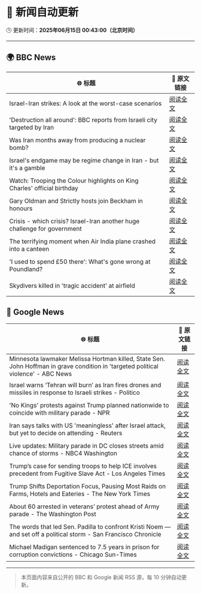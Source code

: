 # 🧠 新闻自动更新

🕒 更新时间：**2025年06月15日 00:43:00（北京时间）**

---

## 🌍 BBC News

| 🌐 标题 | 🔗 原文链接 |
|--------|-------------|
| Israel-Iran strikes: A look at the worst-case scenarios | [阅读全文](https://www.bbc.com/news/articles/c74n23y1x48o) |
| 'Destruction all around': BBC reports from Israeli city targeted by Iran | [阅读全文](https://www.bbc.com/news/videos/cvg92jnylzxo) |
| Was Iran months away from producing a nuclear bomb? | [阅读全文](https://www.bbc.com/news/articles/cn840275p5yo) |
| Israel's endgame may be regime change in Iran - but it's a gamble | [阅读全文](https://www.bbc.com/news/articles/c79e233j2gro) |
| Watch: Trooping the Colour highlights on King Charles' official birthday | [阅读全文](https://www.bbc.com/news/videos/c3rpgej0jw4o) |
| Gary Oldman and Strictly hosts join Beckham in honours | [阅读全文](https://www.bbc.com/news/articles/cly30wpz01po) |
| Crisis - which crisis? Israel-Iran another huge challenge for government | [阅读全文](https://www.bbc.com/news/articles/c5yxn52dz5ro) |
| The terrifying moment when Air India plane crashed into a canteen | [阅读全文](https://www.bbc.com/news/articles/cz0dkrz1kneo) |
| 'I used to spend £50 there': What's gone wrong at Poundland? | [阅读全文](https://www.bbc.com/news/articles/cqj7nxlzzqno) |
| Skydivers killed in 'tragic accident' at airfield | [阅读全文](https://www.bbc.com/news/articles/c4grny12neeo) |

## 📰 Google News

| 🌐 标题 | 🔗 原文链接 |
|--------|-------------|
| Minnesota lawmaker Melissa Hortman killed, State Sen. John Hoffman in grave condition in 'targeted political violence' - ABC News | [阅读全文](https://news.google.com/rss/articles/CBMioAFBVV95cUxOYW5NcklXV2tXNXBJdkp2VEM1NXlNNnFOdHlRd0M4MEdfVE9mbDRzV0F1aF85N0g0N2JhQm53UkVfVWxqQmxpbmNuR3U3MlZVZVRrOUk4cEU2WmtlWGdoSFhsNy1RczJWVXRxQ3ZXbURsbEFTQ0xuZ3VfYjdsUEN5VVVidWN2RHF3WmZ2aGRhZFVndkZLbXRaekpNZDd2QXUz0gGmAUFVX3lxTE9MYmN4Tk4zeXVGVzdhdmhBUTVQeUdlNXp3N0NtaWVFLUdaalpPTHpOTC1RcldHMTk4MkJwcnNjTFk5cTE3ZGhlSTZQeHp0OTU5NERWS1Q2U29ORzcwaFh5VHgwZkZQY2czZ1FYdm5qQUlINV9zT1JtUzVEQkFzSlBuWXpFT2NWNmU4eEtQQjRnVEJLSG5MRUVyYk1qMUF2R1B4aTFHdnc?oc=5) |
| Israel warns ‘Tehran will burn’ as Iran fires drones and missiles in response to Israeli strikes - Politico | [阅读全文](https://news.google.com/rss/articles/CBMiiwFBVV95cUxNejdDR0doR2sxVWpXb2QtZy1hMXJDZEp1azI0Q0kxOW5MM2hXUWFXQ25kWFNEOGw4dmFxdXo1MnI0ZkhHSzBWcTc0dzBHYkphN1p4VnJNYzlVYTdocml5Q3BmVUZoY1loa2pDckFDdlhnMW1QRDVsVUxQOGZ2ZEdNejlWWUtGanZaRHVn?oc=5) |
| 'No Kings' protests against Trump planned nationwide to coincide with military parade - NPR | [阅读全文](https://news.google.com/rss/articles/CBMihAFBVV95cUxPNGlUQWlFX1JwVDZLWXFTYTd2YkJZZEdMWEFfU1F2bTVqV3ZvWnR3aDRfZDJVN3V0ZzdKaTIwaDk1ZGZxaUx1Qk1vdldlb21JOGhuek9RLUFoTU14UkhMcjZLMmhxdjJTUmE0T21RN042X2w3RXB2amdLaDdtekZpbWx3dHI?oc=5) |
| Iran says talks with US 'meaningless' after Israel attack, but yet to decide on attending - Reuters | [阅读全文](https://news.google.com/rss/articles/CBMiuAFBVV95cUxOckFKb09VRFVMdlVvUGFUWmJybFk0LXFkbExxZ0d1dnhzWHUwTTJWQVNUSVR2bTRoa2wzSVFPeElLLU00ZnFIcHUyTjVyQ0dSRy1pVFY0NC0wT3pZb3phY3hKeXE0cThyc2EyY3A4WVduSXNzUFZ1MHYtZkRTalpZcnNjRDcxdXlrQVdTX09WYWFybUhWTUREME9Mb0F4UGVsRnVtWE5JVnVMVzhQOGpFamxHODhrQTEx?oc=5) |
| Live updates: Military parade in DC closes streets amid chance of storms - NBC4 Washington | [阅读全文](https://news.google.com/rss/articles/CBMirgFBVV95cUxNbGVIdjFGZUxTbVZUOXREY0U1dkpqN0ZSMzJ4MDBRa0o3OGJvbmxRMWx4Uk9ZRWdFc21qTmwtNGg0SkxLVXpBRkdoWWhDTTBydHJmbEVpS2hXQ0lJbU8taXhFVDdnTXhxcVc1NjlOUzEwLXNjVmtWRHFJLUVralJ5dWQtazQ3YlZ2WEF5cllOVFk1Z1V6bHFjMGhTUXNuTjNGM2taSFVORi1udUtoeEE?oc=5) |
| Trump’s case for sending troops to help ICE involves precedent from Fugitive Slave Act - Los Angeles Times | [阅读全文](https://news.google.com/rss/articles/CBMiqAFBVV95cUxQQ043QkdteGg0ZWdDblMwVzMtN2FYSVpvQ3F0bjJsQlQ5M19KNWk1MmNHc09TcTRRdU1FMTJOd1JuWGdJVmZ5Ri03NWhCQ21YN1ROZFJrbTEySnQ0WlYzSmpfNDhQMjA5Y1BNNDVYQy1XQ0FTT3JvQkN1WVRXa011RTJVV0dfN2NDQWhhallNS2EzX0t0RUhFQUUyMWtURlZlSjJIWDFMbng?oc=5) |
| Trump Shifts Deportation Focus, Pausing Most Raids on Farms, Hotels and Eateries - The New York Times | [阅读全文](https://news.google.com/rss/articles/CBMihwFBVV95cUxQX0JrdHFWY2ZuR2dHOGZwV1MxcVVxVzRjSm0wblVfT1NmaVBLODRBSXJLRTMzRHl5aGRSUDIzWmxja053YU5JTGE2T2dPQlh0N09GVlo5aXY2ZnZOMnEtZms5RmV2RG9nVWZNSUgtSTBpNHF5OHE5d2N1SHpRS1pFeXJ1RTdRWnM?oc=5) |
| About 60 arrested in veterans’ protest ahead of Army parade - The Washington Post | [阅读全文](https://news.google.com/rss/articles/CBMipgFBVV95cUxOaXJRU2dHZzRuT2xyTUVLODQ1cjhZaTdfalc0Ung3UUxWSmc2TUR1c2QzMkRSM3VSbEpTN0pSM2N4b2hEV18xVVEyMC0tUHpSMDh0dWdHcEdWTkc5dXhENlhta2txRjlUQVVEeUtfcm9vUmkxUm1EenNHU3lRQ0dQNVVOYzZTMXFBaGNpZ2Q1bm9YQ0I1S0RIQk9BWDBRUFNTa0dtLWh3?oc=5) |
| The words that led Sen. Padilla to confront Kristi Noem — and set off a political storm - San Francisco Chronicle | [阅读全文](https://news.google.com/rss/articles/CBMioAFBVV95cUxNYUl4bGFKeVZRSUJaUlNGaG0tSHUwY1l4b0xhdlpnSk1jd3BVOEx1OGJORFpuX1ZpRzhQaVh6RW5zVWZZazNsZ2I0NEF4ZjNTb05uM3RCamhYX1VnV1hRSlFkb0tMcjJsNkdQcC1NdVd1aGFoc25PMmJRMTFIV0ZnSTc3WExPTUxxV216SDM4cGlub2YtM2Jpbzl2ak45Zzhj?oc=5) |
| Michael Madigan sentenced to 7.5 years in prison for corruption convictions - Chicago Sun-Times | [阅读全文](https://news.google.com/rss/articles/CBMihwFBVV95cUxPVS1ZNXpwNm1PeWtHdnFhYlgyaUMtVU1aeGNIcTdBa29JMTZLT3Q2amlyN05TcmtJTkZVeHpFS2V5TUh5dlpGQ3o3Snd5bXpXMmd0VWl2WEFkcUlWQUxlbEFxQmFzV2VVbDY4SldGOHdXdXNkYUQ0X2xyUnk2VVRfMzJGODNIMHc?oc=5) |

---
> 本页面内容来自公开的 BBC 和 Google 新闻 RSS 源，每 10 分钟自动更新。